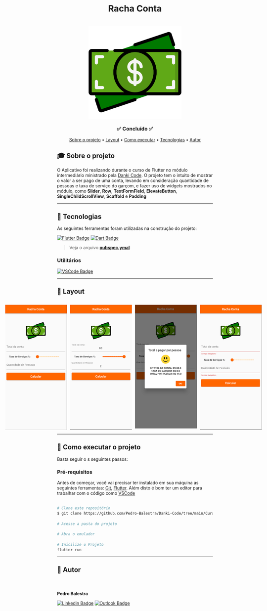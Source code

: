 <h1 align="center">Racha Conta</h1>
<h1 align="center">
    <img align="center" src="assets/icon_money.png" width="300px;" alt="logo"/>
</h1>
<h3 align="center">✅ Concluído ✅</h3>
<!-- <h3 align="center">🛠 Em Desenvolvimento 🛠</h3> -->

<p align="center">
 <a href="#-sobre-o-projeto">Sobre o projeto</a> •
 <a href="#-layout">Layout</a> • 
 <a href="#-como-executar-o-projeto">Como executar</a> • 
 <a href="#-tecnologias">Tecnologias</a> • 
 <a href="#-autor">Autor</a>  
</p>

## 🎓 Sobre o projeto

O Aplicativo foi realizando durante o curso de Flutter no módulo intermediário ministrado pela [Danki Code](https://cursos.dankicode.com/?ref=I14162490C&hsrc=MjA1NjA1MDQyM2dhZHNwZXNxZGFua2ljdXJz). O projeto tem o intuito de mostrar o valor a ser pago de uma conta, levando em consideração quantidade de pessoas e taxa de serviço do garçom, e fazer uso de widgets mostrados no módulo, como **Slider**, **Row**, **TextFormField**, **ElevateButton**, **SingleChildScrollView**, **Scaffold** e **Padding**

---


## 📜 Tecnologias 

As seguintes ferramentas foram utilizadas na construção do projeto:

  [![Flutter Badge](https://img.shields.io/badge/Flutter-02569B?style=for-the-badge&logo=flutter&logoColor=white)](https://pub.dev/)
  [![Dart Badge](https://img.shields.io/badge/Dart-0175C2?style=for-the-badge&logo=dart&logoColor=white)](https://dart.dev/)

  

> Veja o arquivo  **[pubspec.ymal](https://github.com/Pedro-Balestra/Danki-Code/blob/main/Curso%20Flutter/racha_conta/pubspec.yaml)**

### Utilitários

<!-- - Editor:  **[Visual Studio Code](https://code.visualstudio.com/)** -->

[![VSCode Badge](https://img.shields.io/badge/Visual_Studio_Code-0078D4?style=for-the-badge&logo=visual%20studio%20code&logoColor=white)](https://code.visualstudio.com/)

---

## 🎨 Layout

<p align="center" style="display: flex; flex-direction: column; align-items: flex-start; justify-content: center;">
    <p align="center" style="display: flex; align-items: flex-start; justify-content: center;">
    <img alt="" style="margin-right: 10px"
    src="assets/tela1.png" width="200px">
    <img alt="" style="margin-right: 10px" src="assets/tela2.png" width="200px">
    <img alt="" style="margin-right: 10px" src="assets/tela3.png" width="200px">
    <img alt="" style="margin-right: 10px" src="assets/tela4.png" width="200px">
</p>

---

## 🚀 Como executar o projeto

Basta seguir o s seguintes passos:

### Pré-requisitos

Antes de começar, você vai precisar ter instalado em sua máquina as seguintes ferramentas:
[Git](https://git-scm.com), [Flutter](https://docs.flutter.dev/get-started/install). 
Além disto é bom ter um editor para trabalhar com o código como [VSCode](https://code.visualstudio.com/)

```bash

# Clone este repositório
$ git clone https://github.com/Pedro-Balestra/Danki-Code/tree/main/Curso%20Flutter/racha_conta.git

# Acesse a pasta do projeto

# Abra o emulador 

# Inicilize o Projeto
flutter run

```


---

## 👥 Autor
<h4 align="left">
    <img style="border-radius: 50%; margin-right: 30px" src="https://avatars.githubusercontent.com/pedro-balestra" width="180px;" alt=""/>
</h4>

**Pedro Balestra**


[![Linkedin Badge](https://img.shields.io/badge/LinkedIn-0077B5?style=for-the-badge&logo=linkedin&logoColor=white)](https://www.linkedin.com/in/pedro-balestra/)
[![Outlook Badge](https://img.shields.io/badge/Outlook-0078D4?style=for-the-badge&logo=microsoft-outlook&logoColor=white)](mailto:pedro.balestra@outlook.com)

